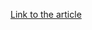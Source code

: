[Link to the article](https://blog.talosintelligence.com/mc-lr-router-and-gocast-zero-day-vulnerabilities-2/)
